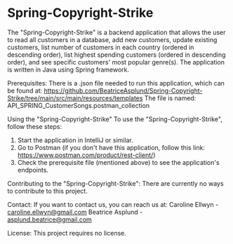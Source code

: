 # Spring-Copyright-Strike

The "Spring-Copyright-Strike" is a backend application that allows the user to read all customers in a database, add new customers, update existing customers, list number of customers in each country (ordered in descending order), list highest spending customers (ordered in descending order), and see specific customers' most popular genre(s).
The application is written in Java using Spring framework.

Prerequisites:
There is a .json file needed to run this application, which can be found at:
https://github.com/BeatriceAsplund/Spring-Copyright-Strike/tree/main/src/main/resources/templates
The file is named: API_SPRING_CustomerSongs.postman_collection

Using the "Spring-Copyright-Strike"
To use the "Spring-Copyright-Strike", follow these steps:
  1. Start the application in IntelliJ or similar.
  2. Go to Postman (if you don't have this application, follow this link: https://www.postman.com/product/rest-client/)
  3. Check the prerequisite file (mentioned above) to see the application's endpoints.

Contributing to the "Spring-Copyright-Strike":
There are currently no ways to contribute to this project.

Contact:
If you want to contact us, you can reach us at:
  Caroline Ellwyn - caroline.ellwyn@gmail.com
  Beatrice Asplund - asplund.beatrice@gmail.com

License:
This project requires no license.
